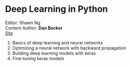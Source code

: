 # Deep Learning in Python

Editor: Shawn Ng<br>
Content Author: **Dan Becker**<br>
[Site](https://www.datacamp.com/courses/deep-learning-in-python)<br>

1. Basics of deep learning and neural networks
2. Optimizing a neural network with backward propagation
3. Building deep learning models with keras
4. Fine-tuning keras models
